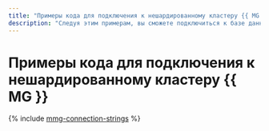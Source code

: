```yaml
---
title: "Примеры кода для подключения к нешардированному кластеру {{ MG }} в {{ mmg-full-name }}"
description: "Следуя этим примерам, вы сможете подключиться к базе данных в нешардированном кластере {{ MG }} из кода вашего приложения."
---
```


# Примеры кода для подключения к нешардированному кластеру {{ MG }}

{% include [mmg-connection-strings](../../../_includes/mdb/mmg/conn-strings.md) %}
